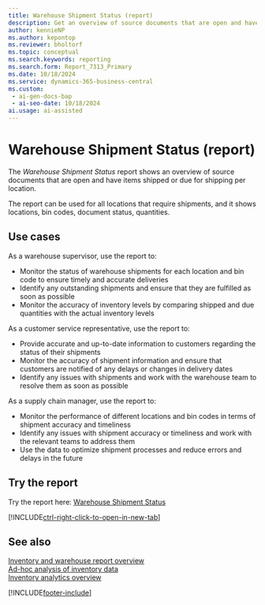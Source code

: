 ```yaml
---
title: Warehouse Shipment Status (report)
description: Get an overview of source documents that are open and have items shipped or due for shipping per location.
author: kennieNP
ms.author: kepontop
ms.reviewer: bholtorf
ms.topic: conceptual
ms.search.keywords: reporting
ms.search.form: Report_7313_Primary
ms.date: 10/18/2024
ms.service: dynamics-365-business-central
ms.custom:
 - ai-gen-docs-bap
 - ai-seo-date: 10/18/2024
ai.usage: ai-assisted
---
```


# Warehouse Shipment Status (report)

The *Warehouse Shipment Status* report shows an overview of source documents that are open and have items shipped or due for shipping per location. 

The report can be used for all locations that require shipments, and it shows locations, bin codes, document status, quantities.

## Use cases

<!-- 
Prompt

Below is a report in an ERP system. Provide 3-4 use cases for different personas working with inventory.
Format like this:    
  
As a <persona>, use the report to    
* use case 1  
* use case 2    

Do not capitalize the persona names. 

## Report name
Warehouse Shipment Status

### What the report does
The *Warehouse Shipment Status* report shows an overview of source documents that are open and have items shipped or due for shipping per location. 
The report can be used for all locations that require shipments, and it shows locations, bin codes, document status, quantities.


Please include your data sources and URLs

-->

As a warehouse supervisor, use the report to:
* Monitor the status of warehouse shipments for each location and bin code to ensure timely and accurate deliveries
* Identify any outstanding shipments and ensure that they are fulfilled as soon as possible
* Monitor the accuracy of inventory levels by comparing shipped and due quantities with the actual inventory levels

As a customer service representative, use the report to:
* Provide accurate and up-to-date information to customers regarding the status of their shipments
* Monitor the accuracy of shipment information and ensure that customers are notified of any delays or changes in delivery dates
* Identify any issues with shipments and work with the warehouse team to resolve them as soon as possible

As a supply chain manager, use the report to:
* Monitor the performance of different locations and bin codes in terms of shipment accuracy and timeliness
* Identify any issues with shipment accuracy or timeliness and work with the relevant teams to address them
* Use the data to optimize shipment processes and reduce errors and delays in the future


## Try the report

Try the report here: [Warehouse Shipment Status](https://businesscentral.dynamics.com?report=7313)

[!INCLUDE[ctrl-right-click-to-open-in-new-tab](../includes/ctrl-right-click-to-open-in-new-tab.md)]


## See also

[Inventory and warehouse report overview](../inventory-WMS-reports.md)   
[Ad-hoc analysis of inventory data](../ad-hoc-analysis-inventory.md)   
[Inventory analytics overview](../inventory-analytics-overview.md)  

[!INCLUDE[footer-include](../includes/footer-banner.md)]